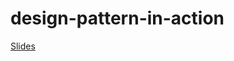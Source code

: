 # design-pattern-in-action

[Slides](https://www.slideshare.net/thoqbk123/design-pattern-in-action)
